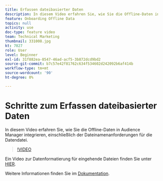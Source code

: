 ```yaml
---
title: Erfassen dateibasierter Daten
description: In diesem Video erfahren Sie, wie Sie die Offline-Daten in Audience Manager integrieren, einschließlich der Dateinamenanforderungen für die Datendatei.
feature: Onboarding Offline Data
topics: null
activity: use
doc-type: feature video
team: Technical Marketing
thumbnail: 331008.jpg
kt: 7027
role: User
level: Beginner
exl-id: 31f882ea-8547-46ad-acf5-3b872dcd9bd2
source-git-commit: b7c57e42f81762c634f534602d242092b6af414b
workflow-type: tm+mt
source-wordcount: '90'
ht-degree: 0%

---
```


# Schritte zum Erfassen dateibasierter Daten

In diesem Video erfahren Sie, wie Sie die Offline-Daten in Audience Manager integrieren, einschließlich der Dateinamenanforderungen für die Datendatei.

>[!VIDEO](https://video.tv.adobe.com/v/331008/?quality=12&learn=on)

Ein Video zur Datenformatierung für eingehende Dateien finden Sie unter [HIER](formatting-and-ingesting-file-based-data.md).

Weitere Informationen finden Sie im [Dokumentation](https://experienceleague.adobe.com/docs/audience-manager/user-guide/implementation-integration-guides/sending-audience-data/batch-data-transfer-process/inbound-s3-filenames.html).
